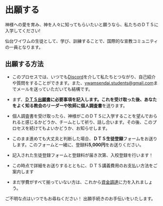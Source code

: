 ﻿---
sidebar_position: 7
---

# 出願する

神様への愛を育み、神を人々に知ってもらいたいと願うなら、私たちのＤＴＳに入学してください!

仙台ワイワムの生徒として、学び、訓練することで、国際的な宣教コミュニティの一員となります。

## 出願する方法

* このプロセスでは、いつでも[Discord](../community/communication.md)を介して私たちとつながり、自己紹介や質問をすることができます。また、[ywamsendai.students@gmail.com](mailto:ywamsendai.students@gmail.com)までメールを送っていただいても結構です。

* まず、**[ＤＴＳ出願書](https://www.ywamsendai.org/ja/dtsapp/)**に必要事項を記入します。これを受け取った後、あなたをよく知る教会のリーダーや牧師に**個人調査書**を送ります。

* 個人調査書を受け取ったら、神様がこのＤＴＳに入学することを望んでおられると感じるかどうか、チームとして祈り、話し合います。その後、このプロセスを続けてもよいかどうか、お知らせします。

* このまま進めても大丈夫と判断した場合、**ＤＴＳ生徒登録**フォームをお送りします。このフォームと一緒に、登録料**5,000円**をお送りください。

* 記入された生徒登録フォームと登録料が届き次第、入校登録を行います！

* この時点で詳細をお送りするとともに、ＤＴＳ講義費用のお支払い方法をご案内します

* まだ学費がすべて揃っていない方は、これから[資金調達](dtsfundraising.md)に力を入れましょう。

ご不明な点はいつでもお尋ねください！ 出願手続きのお手伝いをいたします。